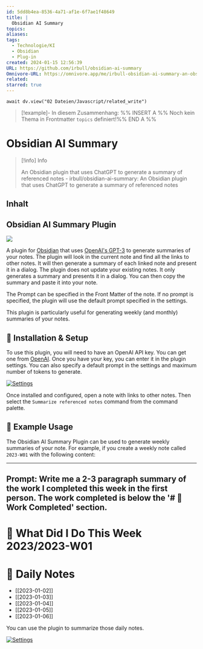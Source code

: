 ```yaml
---
id: 5dd8b4ea-8536-4a71-af1e-6f7ae1f48649
title: |
  Obsidian AI Summary
topics: 
aliases: 
tags:
  - Technologie/KI
  - Obsidian
  - Plug-in
created: 2024-01-15 12:56:39
URL: https://github.com/irbull/obsidian-ai-summary
Omnivore-URL: https://omnivore.app/me/irbull-obsidian-ai-summary-an-obsidian-plugin-that-uses-chat-gpt-18d0cfb1c98
related: 
starred: true
---
```


```dataviewjs
await dv.view("02 Dateien/Javascript/related_write")
```
> [!example]- In diesem Zusammenhang:
> %% INSERT A %%
Noch kein Thema in Frontmatter `topics` definiert!%% END A %%

# Obsidian AI Summary

> [!info] Info
> 
> An Obsidian plugin that uses ChatGPT to generate a summary of referenced notes - irbull/obsidian-ai-summary: An Obsidian plugin that uses ChatGPT to generate a summary of referenced notes


## Inhalt

## Obsidian AI Summary Plugin

[![](https://proxy-prod.omnivore-image-cache.app/96x0,sk9wRBJmfXcGEliel_iEDmzIEgiksbfiNrqPIqZnDupg/https://github.com/irbull/obsidian-ai-summary/raw/main/ai-summary.png)](https://github.com/irbull/obsidian-ai-summary/blob/main/ai-summary.png) 

A plugin for [Obsidian](https://obsidian.md/) that uses [OpenAI's GPT-3](https://openai.com/blog/openai-api/) to generate summaries of your notes. The plugin will look in the current note and find all the links to other notes. It will then generate a summary of each linked note and present it in a dialog. The plugin does not update your existing notes. It only generates a summary and presents it in a dialog. You can then copy the summary and paste it into your note.

The Prompt can be specified in the Front Matter of the note. If no prompt is specified, the plugin will use the default prompt specified in the settings.

This plugin is particularly useful for generating weekly (and monthly) summaries of your notes.

## 🚀 Installation & Setup

To use this plugin, you will need to have an OpenAI API key. You can get one from [OpenAI](https://beta.openai.com/). Once you have your key, you can enter it in the plugin settings. You can also specify a default prompt in the settings and maximum number of tokens to generate.

[![Settings](https://proxy-prod.omnivore-image-cache.app/0x0,suyQfe5GWrwzatI1-csdOP7j1XtyrsqY8VP8uKK_w-qg/https://github.com/irbull/obsidian-ai-summary/raw/main/images/settings.png)](https://github.com/irbull/obsidian-ai-summary/blob/main/images/settings.png)

Once installed and configured, open a note with links to other notes. Then select the `Summarize referenced notes` command from the command palette.

## 💪 Example Usage

The Obsidian AI Summary Plugin can be used to generate weekly summaries of your note. For example, if you create a weekly note called `2023-W01` with the following content:

---
Prompt: Write me a 2-3 paragraph summary of the work I completed this week in the first person. The work completed is below the '# 🚀 Work Completed' section.
---

# 🚀 What Did I Do This Week 2023/2023-W01

# 📅 Daily Notes

- [[2023-01-02]]
- [[2023-01-03]]
- [[2023-01-04]]
- [[2023-01-05]]
- [[2023-01-06]]

You can use the plugin to summarize those daily notes.

[![Settings](https://proxy-prod.omnivore-image-cache.app/0x0,sprL5ZAS-1B6NGv5MlSaFwVAVlnTrfJbGkwkrCMZXyGI/https://github.com/irbull/obsidian-ai-summary/raw/main/images/ai-dialog.png)](https://github.com/irbull/obsidian-ai-summary/blob/main/images/ai-dialog.png)